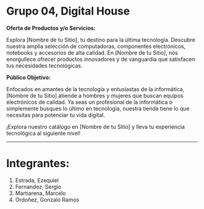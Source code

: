 # Grupo 04, Digital House

**Oferta de Productos y/o Servicios:**

Explora [Nombre de tu Sitio], tu destino para la última tecnología. Descubre nuestra amplia selección de computadoras, componentes electrónicos, notebooks y accesorios de alta calidad. En [Nombre de tu Sitio], nos enorgullece ofrecer productos innovadores y de vanguardia que satisfacen tus necesidades tecnológicas.

**Público Objetivo:**

Enfocados en amantes de la tecnología y entusiastas de la informática, [Nombre de tu Sitio] atiende a hombres y mujeres que buscan equipos electrónicos de calidad. Ya seas un profesional de la informática o simplemente busques lo último en tecnología, nuestra tienda tiene lo que necesitas para potenciar tu vida digital.

¡Explora nuestro catálogo en [Nombre de tu Sitio] y lleva tu experiencia tecnológica al siguiente nivel!

---

# Integrantes:
1. Estrada, Ezequiel
2. Fernandez, Sergio
3. Martiarena, Marcelo
4. Ordoñez, Gonzalo Ramos

